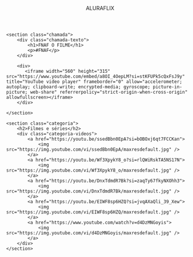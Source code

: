 <html lang="pt-BR">

<head>
    <link rel="stylesheet" href="styles.css">
    <link rel="preconnect" href="https://fonts.googleapis.com">
    <link rel="preconnect" href="https://fonts.gstatic.com" crossorigin>
    <link
        href="https://fonts.googleapis.com/css2?family=Chakra+Petch:ital,wght@0,300;0,400;0,500;0,600;0,700;1,300;1,400;1,500;1,600;1,700&display=swap"
        rel="stylesheet">
    <title>aluraflix</title>
</head>

<body>
    <header>ALURAFLIX</header>

    <section class="chamada">
        <div class="chamada-texto">
            <h1>FNAF O FILME</h1>
            <p>#FNAF</p>
        </div>

        <div>
           <iframe width="560" height="315" src="https://www.youtube.com/embed/a8OI_4OepLM?si=stKFUPk5cQxFsJ9y" title="YouTube video player" frameborder="0" allow="accelerometer; autoplay; clipboard-write; encrypted-media; gyroscope; picture-in-picture; web-share" referrerpolicy="strict-origin-when-cross-origin" allowfullscreen></iframe>
        </div>
        
    </section>

    <section class="categoria">
        <h2>Filmes e séries</h2>
        <div class="categoria-videos">
            <a href="https://youtu.be/ssedBbn0EpA?si=bOBOxj6qt7FCCKan">
                <img src="https://img.youtube.com/vi/ssedBbn0EpA/maxresdefault.jpg" />
            </a>
            <a href="https://youtu.be/Wf3XpykY8_o?si=rlQWiRskTA5NS17N">
                <img src="https://img.youtube.com/vi/Wf3XpykY8_o/maxresdefault.jpg" />
            </a>
            <a href="https://youtu.be/DnxTdmdR7Bk?si=zaqTy67fkyNXOhh3">
                <img src="https://img.youtube.com/vi/DnxTdmdR7Bk/maxresdefault.jpg" />
            </a>
            <a href="https://youtu.be/EIWF8sp6HZQ?si=jvqAXaQli_39_Xew">
                <img src="https://img.youtube.com/vi/EIWF8sp6HZQ/maxresdefault.jpg" />
            </a>
            <a href="https://www.youtube.com/watch?v=d4DzMNGoyis">
                <img src="https://img.youtube.com/vi/d4DzMNGoyis/maxresdefault.jpg" />
            </a>
        </div>
    </section>

</body>

</html>
